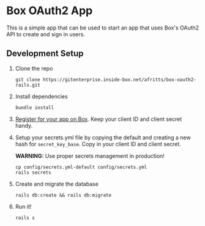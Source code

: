# Box OAuth2 App

This is a simple app that can be used to start an app that uses Box's OAuth2 
API to create and sign in users.

## Development Setup

1. Clone the repo

   ```
   git clone https://gitenterprise.inside-box.net/afritts/box-oauth2-rails.git
   ```

2. Install dependencies

   ```
   bundle install
   ```

3. [Register for your app on Box](https://app.box.com/developers/services). Keep your client ID and client secret handy.

3. Setup your secrets.yml file by copying the default and creating a new hash 
   for `secret_key_base`. Copy in your client ID and client secret.
   
   **WARNING:** Use proper secrets management in production!

   ```
   cp config/secrets.yml-default config/secrets.yml
   rails secrets
   ```

4. Create and migrate the database

   ```
   rails db:create && rails db:migrate
   ```

5. Run it!

   ```
   rails s
   ```
